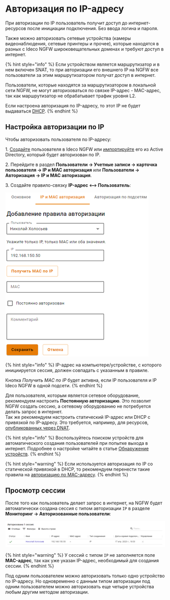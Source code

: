 # Авторизация по IP-адресу

При авторизации по IP пользователь получит доступ до интернет-ресурсов после инициации подключения. Без ввода логина и пароля.

Также можно авторизовать сетевые устройства (камеры видеонаблюдения, сетевые принтеры и прочее), которые находятся в разных с Ideco NGFW широковещательных доменах и требуют доступ в интернет.

{% hint style="info" %}
Если устройством является маршрутизатор и в нем включен SNAT, то при авторизации его внешнего IP на NGFW все пользователи за этим маршрутизатором получат доступ в интернет.

Пользователи, которые находятся за маршрутизатором в локальной сети NGFW, не могут авторизоваться по связке IP-адрес - MAC-адрес, так как маршрутизатор не обрабатывает трафик уровня L2.

Если настроена авторизация по IP-адресу, то этот IP не будет выдаваться [DHCP](../../../services/dhcp.md).
{% endhint %}

## Настройка авторизации по IP

Чтобы авторизовать пользователя по IP-адресу:

1\. [Создайте](../../user-tree/user-management.md) пользователя в Ideco NGFW или [импортируйте](../../active-directory/user-import.md) его из Active Directory, который будет авторизован по IP.

2\. Перейдите в раздел **Пользователи -> Учетные записи -> карточка пользователя -> IP и MAC авторизация** или **Пользователи -> Авторизация -> IP и MAC авторизация**. 

3\. Создайте правило-связку **IP-адрес <--> Пользователь**:

![](../../../../.gitbook/assets/ip-authorization.png)

{% hint style="info" %}
IP-адрес на компьютере/устройстве, с которого инициируется сессия, должен совпадать с указанным в правиле.

Кнопка *Получить MAC по IP* будет активна, если IP пользователя и IP Ideco NGFW в одной подсети.
{% endhint %}

Для пользователя, которым является сетевое оборудование, рекомендуем настроить **Постоянную авторизацию**. Это позволит NGFW создать сессию, а сетевому оборудованию не потребуется делать запрос в интернет. \
Так же рекомендуем настроить статический IP-адрес или DHCP с привязкой по IP-адресу. Это требуется, например, для ресурсов, [опубликованных через DNAT](../../../publishing-resources/portmapping.md).

{% hint style="info" %}
Воспользуйтесь поиском устройств для автоматического создания пользователей при попытке выхода в интернет. Подробнее о настройке читайте в статье [Обнаружение устройств](../../device-discovery.md).
{% endhint %}

{% hint style="warning" %}
Если используется авторизация по IP со статической привязкой в DHCP, то рекомендуем перенести такие правила на [авторизацию по MAC-адресу](mac-authorization.md).
{% endhint %}

## Просмотр сессии

После того как пользователь делает запрос в интернет, на NGFW будет автоматически создана сессия с типом авторизации `IP` в разделе **Мониторинг -> Авторизованные пользователи**:

![](../../../../.gitbook/assets/ip-authorization1.png)

{% hint style="warning" %}
У сессий с типом `IP` не заполняется поле **MAC-адрес**, так как уже указан IP-адрес, необходимый для создания сессии.
{% endhint %}

Под одним пользователем можно авторизовать только одно устройство по IP-адресу. Но одновременно с данным типом авторизации под одним пользователем можно авторизовать еще четыре устройства любым другим методом авторизации.
